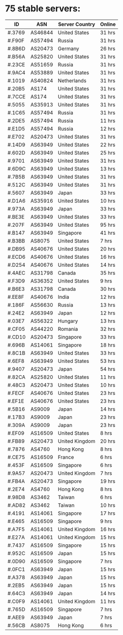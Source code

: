 # 75 stable servers:

| ID | ASN | Server Country | Online |
| ------ | ------ | ------ | ------ |
| #.3769 | AS46844 | United States | 31 hrs |
| #.F90F | AS57494 | Russia | 31 hrs |
| #.8B6D | AS20473 | Germany | 26 hrs |
| #.B56A | AS25820 | United States | 31 hrs |
| #.23CE | AS51659 | Russia | 31 hrs |
| #.9AC4 | AS53889 | United States | 31 hrs |
| #.1019 | AS40824 | Netherlands | 31 hrs |
| #.20B5 | AS174 | United States | 31 hrs |
| #.7CCE | AS174 | United States | 31 hrs |
| #.5055 | AS35913 | United States | 31 hrs |
| #.1C65 | AS57494 | Russia | 31 hrs |
| #.2DE5 | AS57494 | Russia | 11 hrs |
| #.E1D5 | AS57494 | Russia | 12 hrs |
| #.E702 | AS20473 | United States | 31 hrs |
| #.14D9 | AS63949 | United States | 22 hrs |
| #.602D | AS63949 | United States | 25 hrs |
| #.9701 | AS63949 | United States | 31 hrs |
| #.6D9C | AS63949 | United States | 13 hrs |
| #.7B5B | AS63949 | United States | 31 hrs |
| #.512C | AS63949 | United States | 31 hrs |
| #.5607 | AS63949 | Japan | 33 hrs |
| #.D1A6 | AS35916 | United States | 10 hrs |
| #.973A | AS63949 | Japan | 33 hrs |
| #.BE3E | AS63949 | United States | 33 hrs |
| #.207F | AS63949 | United States | 95 hrs |
| #.B147 | AS63949 | Singapore | 41 hrs |
| #.B3BB | AS8075 | United States | 7 hrs |
| #.DB95 | AS40676 | United States | 20 hrs |
| #.ECD6 | AS40676 | United States | 16 hrs |
| #.D254 | AS40676 | United States | 14 hrs |
| #.4AEC | AS31798 | Canada | 35 hrs |
| #.F3D9 | AS36352 | United States | 9 hrs |
| #.B6E3 | AS31798 | Canada | 30 hrs |
| #.EE8F | AS40676 | India | 12 hrs |
| #.186F | AS56630 | Russia | 13 hrs |
| #.24E2 | AS63949 | Japan | 12 hrs |
| #.03E7 | AS56322 | Hungary | 13 hrs |
| #.CF05 | AS44220 | Romania | 32 hrs |
| #.CD10 | AS20473 | Singapore | 33 hrs |
| #.696B | AS14061 | Singapore | 18 hrs |
| #.8C1B | AS63949 | United States | 33 hrs |
| #.6EF8 | AS63949 | United States | 53 hrs |
| #.9407 | AS20473 | Japan | 54 hrs |
| #.82CA | AS25820 | United States | 11 hrs |
| #.48C3 | AS20473 | United States | 10 hrs |
| #.FECF | AS40676 | United States | 23 hrs |
| #.EF1E | AS40676 | United States | 23 hrs |
| #.5B16 | AS9009 | Japan | 14 hrs |
| #.17B3 | AS9009 | Japan | 23 hrs |
| #.309A | AS9009 | Japan | 23 hrs |
| #.EF09 | AS16509 | United States | 8 hrs |
| #.FB89 | AS20473 | United Kingdom | 20 hrs |
| #.7876 | AS4760 | Hong Kong | 8 hrs |
| #.CE75 | AS16509 | France | 6 hrs |
| #.453F | AS16509 | Singapore | 6 hrs |
| #.9A57 | AS20473 | United Kingdom | 7 hrs |
| #.FB4A | AS20473 | Singapore | 19 hrs |
| #.2E74 | AS4760 | Hong Kong | 8 hrs |
| #.98D8 | AS3462 | Taiwan | 6 hrs |
| #.AD82 | AS3462 | Taiwan | 10 hrs |
| #.4191 | AS14061 | Singapore | 17 hrs |
| #.E465 | AS16509 | Singapore | 9 hrs |
| #.A7F5 | AS14061 | United Kingdom | 16 hrs |
| #.E27A | AS14061 | United Kingdom | 15 hrs |
| #.7437 | AS16509 | Singapore | 15 hrs |
| #.952C | AS16509 | Japan | 15 hrs |
| #.0D90 | AS16509 | Singapore | 7 hrs |
| #.0FC1 | AS63949 | Japan | 15 hrs |
| #.A378 | AS63949 | Japan | 15 hrs |
| #.2EB5 | AS63949 | Japan | 15 hrs |
| #.64C3 | AS63949 | Japan | 14 hrs |
| #.C0F9 | AS14061 | United Kingdom | 11 hrs |
| #.765D | AS16509 | Singapore | 7 hrs |
| #.AEE9 | AS63949 | Japan | 7 hrs |
| #.56CB | AS8075 | Hong Kong | 6 hrs |

